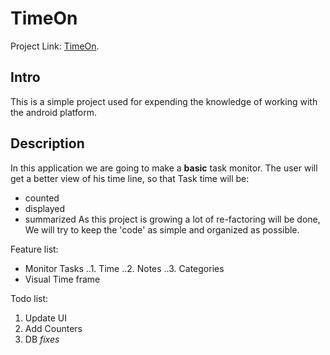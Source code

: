 TimeOn
======

Project Link: [TimeOn](https://github.com/Tranquility2/TimeOn).

Intro
-----------

This is a simple project used for expending the knowledge of working with the android platform.

Description
-----------

In this application we are going to make a **basic** task monitor.
The user will get a better view of his time line, so that  Task time will be:
 - counted
 - displayed
 - summarized
As this project is growing a lot of re-factoring will be done, We will try to keep the 'code' as simple and organized as possible.

Feature list:

 * Monitor Tasks
 ..1. Time
 ..2. Notes
 ..3. Categories
 * Visual Time frame

Todo list:

 1. Update UI
 2. Add Counters
 3. DB *fixes*
 